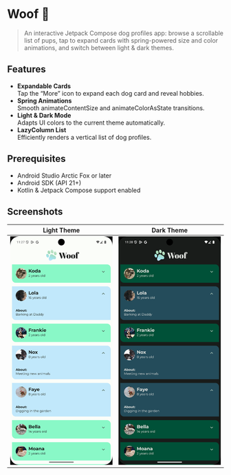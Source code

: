 # Woof 🐾

> An interactive Jetpack Compose dog profiles app: browse a scrollable list of pups, tap to expand cards with spring-powered size and color animations, and switch between light & dark themes.

## Features

- **Expandable Cards**  
  Tap the “More” icon to expand each dog card and reveal hobbies.
- **Spring Animations**  
  Smooth animateContentSize and animateColorAsState transitions.
- **Light & Dark Mode**  
  Adapts UI colors to the current theme automatically.
- **LazyColumn List**  
  Efficiently renders a vertical list of dog profiles.

## Prerequisites

- Android Studio Arctic Fox or later
- Android SDK (API 21+)
- Kotlin & Jetpack Compose support enabled

## Screenshots

| Light Theme            | Dark Theme                  |
|:----------------------:|:----------------------------:|
| ![Light Theme](./screenshots/lightTheme.png) | ![Dark Theme](./screenshots/darkTheme.png) |
